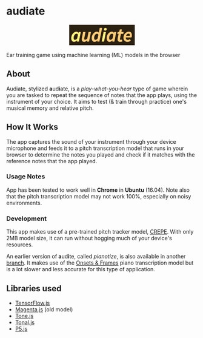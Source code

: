 # audiate

<p align="center">
  <img src="assets/audiate.png" />
</p>

Ear training game using machine learning (ML) models in the browser

## About

Audiate, stylized **a**ud**i**ate, is a *play-what-you-hear* type of game wherein you are tasked to repeat the sequence of notes that the app plays, using the instrument of your choice. It aims to test (& train through practice) one's musical memory and relative pitch.

## How It Works

The app captures the sound of your instrument through your device microphone and feeds it to a pitch transcription model that runs in your browser to determine the notes you played and check if it matches with the reference notes that the app played.

### Usage Notes

App has been tested to work well in **Chrome** in **Ubuntu** (16.04). Note also that the pitch transcription model may not work 100%, especially on noisy environments.

### Development

This app makes use of a pre-trained pitch tracker model, [CREPE](https://github.com/marl/crepe). With only 2MB model size, it can run without hogging much of your device's resources.

An earlier version of **a**ud**i**te, called *pianotize*, is also available in another [branch](https://github.com/cjbayron/audiate/tree/onsets-and-frames). It makes use of the [Onsets & Frames](https://magenta.tensorflow.org/onsets-frames) piano transcription model but is a lot slower and less accurate for this type of application.

## Libraries used

* [TensorFlow.js](https://github.com/tensorflow/tfjs)
* [Magenta.js](https://github.com/magenta/magenta-js) (old model)
* [Tone.js](https://tonejs.github.io/)
* [Tonal.js](https://github.com/tonaljs/tonal)
* [P5.js](https://p5js.org/)
